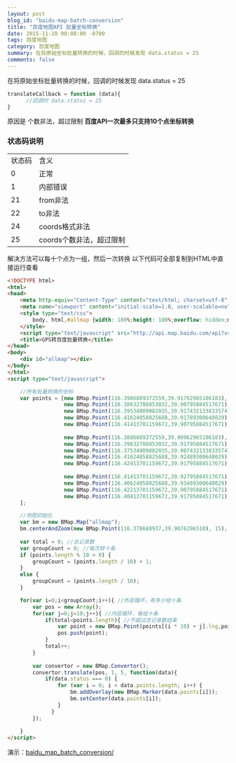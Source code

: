 ```yaml
---
layout: post
blog_id: "baidu-map-batch-conversion"
title: "百度地图API 批量坐标转换"
date: 2015-11-28 00:00:00 -0700
tags: 百度地图
category: 百度地图
summary: 在将原始坐标批量转换的时候，回调的时候发现 data.status = 25
comments: false
---
```


在将原始坐标批量转换的时候，回调的时候发现 data.status = 25

```js
translateCallback = function (data){
      //回调时 data.status = 25
}
```

原因是 个数非法，超过限制 **百度API一次最多只支持10个点坐标转换**

### 状态码说明

<table class="table table-bordered table-striped table-condensed"> 
    <tr> 
     <td>状态码</td> 
     <td>含义</td> 
    </tr> 
    <tr> 
     <td>0</td> 
     <td>正常</td> 
    </tr>
    <tr> 
     <td>1</td> 
     <td>内部错误</td> 
    </tr>
    <tr> 
     <td>21</td> 
     <td>from非法</td> 
    </tr>
    <tr> 
     <td>22</td> 
     <td>to非法</td> 
    </tr>
    <tr> 
     <td>24</td> 
     <td>coords格式非法</td> 
    </tr>
    <tr> 
     <td>25</td> 
     <td>coords个数非法，超过限制</td> 
    </tr>
</table>

解决方法可以每十个点为一组，然后一次转换
以下代码可全部复制到HTML中直接运行查看

```html
<!DOCTYPE html>
<html>
<head>
    <meta http-equiv="Content-Type" content="text/html; charset=utf-8" />
    <meta name="viewport" content="initial-scale=1.0, user-scalable=no" />
    <style type="text/css">
        body, html,#allmap {width: 100%;height: 100%;overflow: hidden;margin:0;font-family:"微软雅黑";}
    </style>
    <script type="text/javascript" src="http://api.map.baidu.com/api?v=2.0&ak=rmtT1e2a4k770D9jK1ouGODt"></script>
    <title>GPS转百度批量转换</title>
</head>
<body>
    <div id="allmap"></div>
</body>
</html>
<script type="text/javascript">

	//所有批量转换的坐标
    var points = [new BMap.Point(116.3986889372559,39.91762965106183),
                  new BMap.Point(116.38632786853032,39.90795884517671),
                  new BMap.Point(116.39534009082035,39.917432133833574),
                  new BMap.Point(116.41624058825688,39.91789300648029),
                  new BMap.Point(116.41413701159672,39.90795884517671),
				  
				  new BMap.Point(116.3886889372559,39.90962965106183),
                  new BMap.Point(116.39632786853032,39.91795884517671),
                  new BMap.Point(116.37534009082035,39.907432133833574),
                  new BMap.Point(116.41624058825688,39.92489300648029),
                  new BMap.Point(116.42413701159672,39.91795884517671),
				  
				  new BMap.Point(116.41413701159672,39.92795884517671),
				  new BMap.Point(116.40624058825688,39.93489300648029),
                  new BMap.Point(116.42213701159672,39.90795884517671),
				  new BMap.Point(116.40413701159672,39.91795884517671)
    ];

    //地图初始化
    var bm = new BMap.Map("allmap");
    bm.centerAndZoom(new BMap.Point(116.378688937,39.9076296510), 15);
	
	var total = 0; //总记录数
	var groupCount = 0; //每次转十条
    if (points.length % 10 > 0) {
        groupCount = (points.length / 10) + 1;
    }
    else {
        groupCount = (points.length / 10);
    }

	for(var i=0;i<groupCount;i++){ //外层循环，有多少组十条
		var pos = new Array();
		for(var j=0;j<10;j++){ //内层循环，每组十条
			if(total<points.length){ //不超过总记录数结束
				var point = new BMap.Point(points[(i * 10) + j].lng,points[(i * 10) + j].lat);
				pos.push(point);
			}
			total++;
		}
		
		var convertor = new BMap.Convertor();
	    convertor.translate(pos, 1, 5, function(data){
	    	if(data.status === 0) {
		        for (var i = 0; i < data.points.length; i++) {
		            bm.addOverlay(new BMap.Marker(data.points[i]));
		            bm.setCenter(data.points[i]);
		        }
		      }
	    });
		
	}
</script>
```

演示：<a href="http://itmyhome.com/baidu_map_batch_conversion/" target="_blank">baidu_map_batch_conversion/</a>

<br>